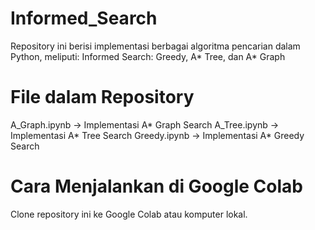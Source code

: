 # Informed_Search
Repository ini berisi implementasi berbagai algoritma pencarian dalam Python, meliputi: Informed Search: Greedy, A* Tree, dan A* Graph

# File dalam Repository
A_Graph.ipynb  → Implementasi A* Graph Search
A_Tree.ipynb  → Implementasi A* Tree Search
Greedy.ipynb  → Implementasi A* Greedy Search

# Cara Menjalankan di Google Colab
Clone repository ini ke Google Colab atau komputer lokal.
